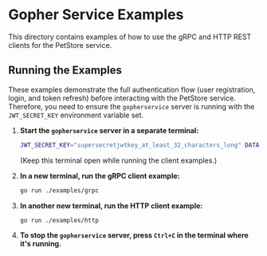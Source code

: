 # Gopher Service Examples

This directory contains examples of how to use the gRPC and HTTP REST clients for the PetStore service.

## Running the Examples

These examples demonstrate the full authentication flow (user registration, login, and token refresh) before interacting with the PetStore service. Therefore, you need to ensure the `gopherservice` server is running with the `JWT_SECRET_KEY` environment variable set.

1.  **Start the `gopherservice` server in a separate terminal:**
    ```bash
    JWT_SECRET_KEY="supersecretjwtkey_at_least_32_characters_long" DATABASE_DSN="/tmp/gopherservice.db" OTEL_EXPORTER_OTLP_ENDPOINT="" ./gopherservice
    ```
    (Keep this terminal open while running the client examples.)

2.  **In a new terminal, run the gRPC client example:**
    ```bash
    go run ./examples/grpc
    ```

3.  **In another new terminal, run the HTTP client example:**
    ```bash
    go run ./examples/http
    ```

4.  **To stop the `gopherservice` server, press `Ctrl+C` in the terminal where it's running.**
